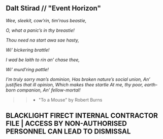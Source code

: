 ## Dalt Stirad // "Event Horizon"

*Wee, sleekit, cow’rin, tim’rous beastie,*

*O, what a panic’s in thy breastie!*

*Thou need na start awa sae hasty,*

*Wi’ bickering brattle!*

*I wad be laith to rin an’ chase thee,*

*Wi’ murd’ring pattle!*  

*I’m truly sorry man’s dominion,*
*Has broken nature’s social union,*
*An’ justifies that ill opinion,*
*Which makes thee startle*
*At me, thy poor, earth-born companion,*
*An’ fellow-mortal!*

>> - "To a Mouse" by Robert Burns

## BLACKLIGHT FIRECT INTERNAL CONTRACTOR FILE | ACCESS BY NON-AUTHORISED PERSONNEL CAN LEAD TO DISMISSAL


